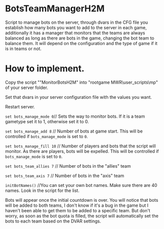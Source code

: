 # BotsTeamManagerH2M

Script to manage bots on the server, through dvars in the CFG file you establish how many bots you want to add to the server in each game, additionally it has a manager that monitors that the teams are always balanced as long as there are bots in the game, changing the bot team to balance them. It will depend on the configuration and the type of game if it is in teams or not.

# How to implement.

Copy the script ""MonitorBotsH2M" into "rootgame MWR\user_scripts\mp" of your server folder.

Set that dvars in your server configuration file with the values you want.

Restart server.

```set bots_manage_mode 0```// Sets the way to monitor bots. If it is a team gametype set it to 1, otherwise set it to 0. 

```set bots_manage_add 8``` // Number of bots at game start. This will be controlled if ```bots_manage_mode``` is set to ```0```.

```set bots_manage_fill 10``` // Number of players and bots that the script will monitor. As there are players, bots will be expelled. This will be controlled if ```bots_manage_mode``` is set to ```0```.

```set bots_team_allies 7``` // Number of bots in the "allies" team

```set bots_team_axis 7``` // Number of bots in the "axis" team

```initBotNames()``` //You can set your own bot names. Make sure there are 40 names. Look in the script for the list.

Bots will appear once the initial countdown is over. You will notice that bots will be added to both teams, I don't know if it's a bug in the game but I haven't been able to get them to be added to a specific team. But don't worry, as soon as the bot quota is filled, the script will automatically set the bots to each team based on the DVAR settings.
